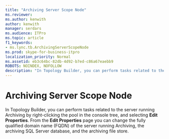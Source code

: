 ```yaml
---
title: "Archiving Server Scope Node"
ms.reviewer: 
ms.author: kenwith
author: kenwith
manager: serdars
ms.audience: ITPro
ms.topic: article
f1_keywords:
- ms.lync.tb.ArchivingServerScopeNode
ms.prod: skype-for-business-itpro
localization_priority: Normal
ms.assetid: eb3c64bc-82db-4d92-b7ed-c86a67eaebb9
ROBOTS: NOINDEX, NOFOLLOW
description: "In Topology Builder, you can perform tasks related to the server running Archiving by right-clicking the pool in the console tree, and selecting Edit Properties. From the Edit Properties page you can change the fully qualified domain name (FQDN) of the server running Archiving, the archiving SQL Server database, and the archiving file store."
---
```


# Archiving Server Scope Node
 
In Topology Builder, you can perform tasks related to the server running Archiving by right-clicking the pool in the console tree, and selecting **Edit Properties**. From the **Edit Properties** page you can change the fully qualified domain name (FQDN) of the server running Archiving, the archiving SQL Server database, and the archiving file store.
  

